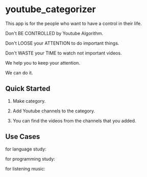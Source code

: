 # youtube_categorizer

This app is for the people who want to have a control in their life.


Don't BE CONTROLLED by Youtube Algorithm.

Don't LOOSE your ATTENTION to do important things.

Don't WASTE your TIME to watch not important videos.


We help you to keep your attention. 

We can do it. 


## Quick Started

1. Make category.

2. Add Youtube channels to the category.

3. You can find the videos from the channels that you added.


## Use Cases

for language study: 

for programming study: 

for listening music:

 

